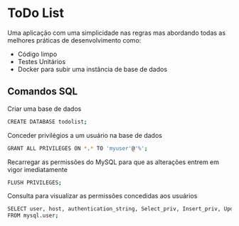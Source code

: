 # ToDo List

Uma aplicação com uma simplicidade nas regras mas abordando todas as melhores práticas de desenvolvimento como:

- Código limpo
- Testes Unitários
- Docker para subir uma instância de base de dados

## Comandos SQL 

Criar uma base de dados
```bash
CREATE DATABASE todolist;
```

Conceder privilégios a um usuário na base de dados
```bash
GRANT ALL PRIVILEGES ON *.* TO 'myuser'@'%';
```

Recarregar as permissões do MySQL para que as alterações entrem em vigor imediatamente
```bash
FLUSH PRIVILEGES;
```

Consulta para visualizar as permissões concedidas aos usuários
```bash
SELECT user, host, authentication_string, Select_priv, Insert_priv, Update_priv, Delete_priv, Create_priv, Drop_priv, Grant_priv, References_priv, Alter_priv, Create_tmp_table_priv, Lock_tables_priv, Create_view_priv, Show_view_priv, Create_routine_priv, Alter_routine_priv, Execute_priv, Event_priv, Trigger_priv 
FROM mysql.user;
```